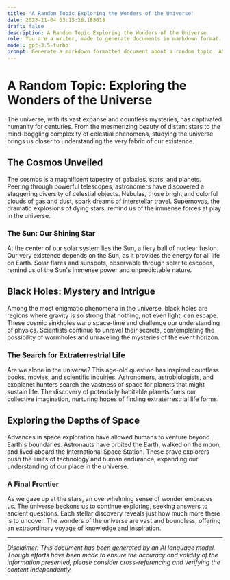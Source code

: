 ```yaml
---
title: 'A Random Topic Exploring the Wonders of the Universe'
date: 2023-11-04 03:15:28.185618
draft: false
description: A Random Topic Exploring the Wonders of the Universe
role: You are a writer, made to generate documents in markdown format. It is very important that all of the documents you generate are in valid markdown format.
model: gpt-3.5-turbo
prompt: Generate a markdown formatted document about a random topic. At the bottom, include a disclaimer explaining that the document was generated by you. The first line of the document should be the title. Make sure that the entire document is in proper markdown format, using a mix of various tags to make the document visually appealing.
---
```


# A Random Topic: Exploring the Wonders of the Universe

The universe, with its vast expanse and countless mysteries, has captivated humanity for centuries. From the mesmerizing beauty of distant stars to the mind-boggling complexity of celestial phenomena, studying the universe brings us closer to understanding the very fabric of our existence.

## The Cosmos Unveiled

The cosmos is a magnificent tapestry of galaxies, stars, and planets. Peering through powerful telescopes, astronomers have discovered a staggering diversity of celestial objects. Nebulas, those bright and colorful clouds of gas and dust, spark dreams of interstellar travel. Supernovas, the dramatic explosions of dying stars, remind us of the immense forces at play in the universe.

### The Sun: Our Shining Star

At the center of our solar system lies the Sun, a fiery ball of nuclear fusion. Our very existence depends on the Sun, as it provides the energy for all life on Earth. Solar flares and sunspots, observable through solar telescopes, remind us of the Sun's immense power and unpredictable nature.

## Black Holes: Mystery and Intrigue

Among the most enigmatic phenomena in the universe, black holes are regions where gravity is so strong that nothing, not even light, can escape. These cosmic sinkholes warp space-time and challenge our understanding of physics. Scientists continue to unravel their secrets, contemplating the possibility of wormholes and unraveling the mysteries of the event horizon.

### The Search for Extraterrestrial Life

Are we alone in the universe? This age-old question has inspired countless books, movies, and scientific inquiries. Astronomers, astrobiologists, and exoplanet hunters search the vastness of space for planets that might sustain life. The discovery of potentially habitable planets fuels our collective imagination, nurturing hopes of finding extraterrestrial life forms.

## Exploring the Depths of Space

Advances in space exploration have allowed humans to venture beyond Earth's boundaries. Astronauts have orbited the Earth, walked on the moon, and lived aboard the International Space Station. These brave explorers push the limits of technology and human endurance, expanding our understanding of our place in the universe.

### A Final Frontier

As we gaze up at the stars, an overwhelming sense of wonder embraces us. The universe beckons us to continue exploring, seeking answers to ancient questions. Each stellar discovery reveals just how much more there is to uncover. The wonders of the universe are vast and boundless, offering an extraordinary voyage of knowledge and inspiration.

---

*Disclaimer: This document has been generated by an AI language model. Though efforts have been made to ensure the accuracy and validity of the information presented, please consider cross-referencing and verifying the content independently.*
